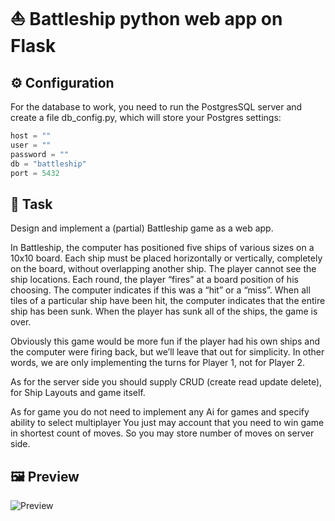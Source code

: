 # ⛵️ Battleship python web app on Flask
## ⚙ Configuration
For the database to work, you need to run the PostgresSQL server and create a file db_config.py, which will store your Postgres settings:  
```python
host = ""  
user = ""  
password = ""  
db = "battleship"  
port = 5432
```
## 📄 Task
Design and implement a (partial) Battleship game as a web app.

In Battleship, the computer has positioned five ships of various sizes on a 10x10 board. Each ship must be placed horizontally or vertically, completely on the board, without overlapping another ship. The player cannot see the ship locations. Each round, the player “fires” at a board position of his choosing. The computer indicates if this was a “hit” or a “miss”. When all tiles of a particular ship have been hit, the computer indicates that the entire ship has been sunk. When the player has sunk all of the ships, the game is over.

Obviously this game would be more fun if the player had his own ships and the computer were firing back, but we’ll leave that out for simplicity. In other words, we are only implementing the turns for Player 1, not for Player 2.

As for the server side you should supply CRUD (create read update delete), for Ship Layouts and game itself.

As for game you do not need to implement any Ai for games and specify ability to select multiplayer
You just may account that you need to win game in shortest count of moves. So you may store number of moves on server side.
## 🖼 Preview
![Preview](https://i.imgur.com/TQzEMzG.png)
